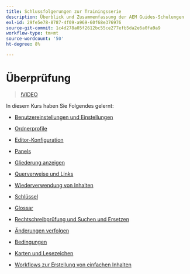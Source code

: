 ```yaml
---
title: Schlussfolgerungen zur Trainingsserie
description: Überblick und Zusammenfassung der AEM Guides-Schulungen
exl-id: 29fe5e78-8787-4f09-a969-60f68e376976
source-git-commit: 1c4d278a05f2612bc55ce277efb5da2e6a0fa9a9
workflow-type: tm+mt
source-wordcount: '50'
ht-degree: 8%

---
```


# Überprüfung

>[!VIDEO](https://video.tv.adobe.com/v/342771?quality=12&learn=on)

In diesem Kurs haben Sie Folgendes gelernt:

- [Benutzereinstellungen und Einstellungen](./user-settings-preferences-toolbars.md)

- [Ordnerprofile](folder-profiles.md)

- [Editor-Konfiguration](editor-configuration.md)

- [Panels](panels.md)

- [Gliederung anzeigen](outline-view.md)

- [Querverweise und Links](cross-references-and-links.md)

- [Wiederverwendung von Inhalten](content-reuse.md)

- [Schlüssel](keys.md)

- [Glossar](glossary.md)

- [Rechtschreibprüfung und Suchen und Ersetzen](spell-check.md)

- [Änderungen verfolgen](track-changes.md)

- [Bedingungen](conditions.md)

- [Karten und Lesezeichen](maps-and-bookmaps.md)

- [Workflows zur Erstellung von einfachen Inhalten](simple-content-creation-workflows.md)
